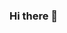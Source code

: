 ### Hi there 👋

<!--
**LloydMoloantoa/lloydmoloantoa** is a ✨ _special_ ✨ repository because its `README.md` (this file) appears on your GitHub profile.

Here are some ideas to get you started:

- 🔭 I’m currently working on ...
- 🌱 I’m currently learning ...
- 👯 I’m looking to collaborate on ...
- 🤔 I’m looking for help with ...
- 💬 Ask me about ...
- 📫 How to reach me: ...
- 😄 Pronouns: ...
- ⚡ Fun fact: ...
-->

<!-- mysql://ba01176002d943:52991c45@us-cdbr-east-05.cleardb.net/heroku_04fe79e8adaf453?reconnect=true
Hostname: us-cdbr-east-05.cleardb.net
Username: ba01176002d943
Password: 52991c45
 -->